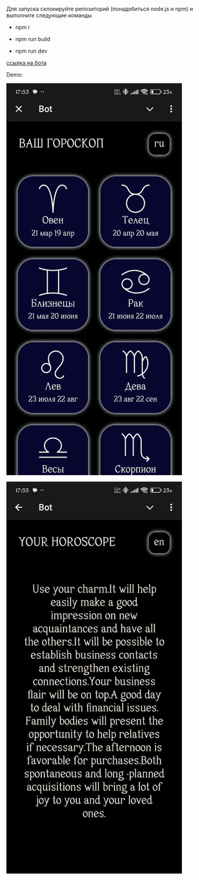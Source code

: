 Для запуска склонируйте репозиторий (понадобиться node.js и npm)
и выполните следующие команды

- npm i

- npm run build   

- npm run dev         

[ссылка на бота](http://t.me/smar_test_bot)


Demo:

![alt text](https://github.com/OldOrtem/zodiac_web_app/blob/main/demo1.jpg?raw=true&width=300px)

![alt text](https://github.com/OldOrtem/zodiac_web_app/blob/main/demo2.jpg?raw=true)
